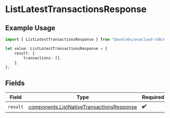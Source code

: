 # ListLatestTransactionsResponse

## Example Usage

```typescript
import { ListLatestTransactionsResponse } from "@avalabs/avacloud-sdk/models/operations";

let value: ListLatestTransactionsResponse = {
    result: {
        transactions: [],
    },
};
```

## Fields

| Field                                                                                                  | Type                                                                                                   | Required                                                                                               | Description                                                                                            |
| ------------------------------------------------------------------------------------------------------ | ------------------------------------------------------------------------------------------------------ | ------------------------------------------------------------------------------------------------------ | ------------------------------------------------------------------------------------------------------ |
| `result`                                                                                               | [components.ListNativeTransactionsResponse](../../models/components/listnativetransactionsresponse.md) | :heavy_check_mark:                                                                                     | N/A                                                                                                    |